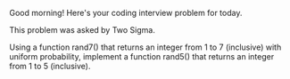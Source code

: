 Good morning! Here's your coding interview problem for today.This problem was asked by Two Sigma.Using a function rand7() that returns an integer from 1 to 7 (inclusive) withuniform probability, implement a function rand5() that returns an integer from 1to 5 (inclusive).